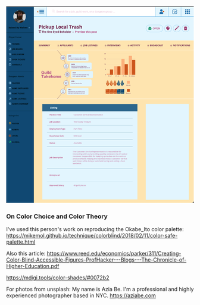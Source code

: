 ###
<img alt="screen shot of composition" src="assets/Screen Shot 2022-12-16 at 4.15.24 PM.png">

### On Color Choice and Color Theory
I've used this person's work on reproducing the Okabe_Ito color palette:
https://mikemol.github.io/technique/colorblind/2018/02/11/color-safe-palette.html

Also this article: https://www.reed.edu/economics/parker/311/Creating-Color-Blind-Accessible-Figures-ProfHacker---Blogs---The-Chronicle-of-Higher-Education.pdf

https://mdigi.tools/color-shades/#0072b2

For photos from unsplash: My name is Azia Be. I'm a professional and highly experienced photographer based in NYC. https://aziabe.com
